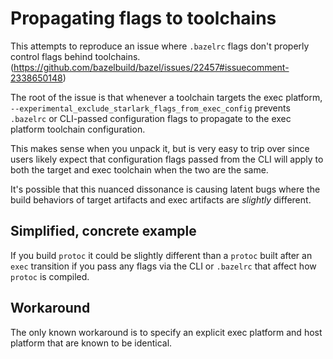 # Propagating flags to toolchains
This attempts to reproduce an issue where `.bazelrc` flags don't properly
control flags behind toolchains.
(https://github.com/bazelbuild/bazel/issues/22457#issuecomment-2338650148)

The root of the issue is that whenever a toolchain targets the exec platform,
`--experimental_exclude_starlark_flags_from_exec_config` prevents `.bazelrc`
or CLI-passed configuration flags to propagate to the exec platform toolchain
configuration.

This makes sense when you unpack it, but is very easy to trip over since users
likely expect that configuration flags passed from the CLI will apply to both
the target and exec toolchain when the two are the same.

It's possible that this nuanced dissonance is causing latent bugs where the
build behaviors of target artifacts and exec artifacts are *slightly* different.

## Simplified, concrete example
If you build `protoc` it could be slightly different than a `protoc` built
after an `exec` transition if you pass any flags via the CLI or `.bazelrc` that
affect how `protoc` is compiled.

## Workaround
The only known workaround is to specify an explicit exec platform and host
platform that are known to be identical.
